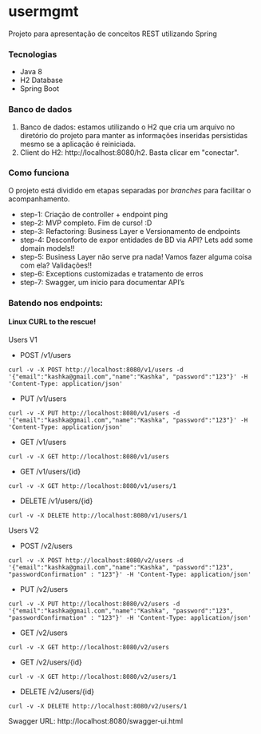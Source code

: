 # usermgmt
Projeto para apresentação de conceitos REST utilizando Spring

### Tecnologias
* Java 8
* H2 Database
* Spring Boot

### Banco de dados
1. Banco de dados: estamos utilizando o H2 que cria um arquivo no diretório do projeto para manter as informações inseridas persistidas mesmo se a aplicação é reiniciada.
2. Client do H2: http://localhost:8080/h2. Basta clicar em "conectar".

### Como funciona

O projeto está dividido em etapas separadas por *branches* para facilitar o acompanhamento.

* step-1: Criação de controller + endpoint ping
* step-2: MVP completo. Fim de curso!  :D
* step-3: Refactoring: Business Layer e Versionamento de endpoints
* step-4: Desconforto de expor entidades de BD via API? Lets add some domain models!!
* step-5: Business Layer não serve pra nada! Vamos fazer alguma coisa com ela? Validações!!
* step-6: Exceptions customizadas e tratamento de erros
* step-7: Swagger, um inicio para documentar API’s

### Batendo nos endpoints:

#### Linux CURL to the rescue!

Users V1

  * POST /v1/users
  ```
  curl -v -X POST http://localhost:8080/v1/users -d '{"email":"kashka@gmail.com","name":"Kashka", "password":"123"}' -H 'Content-Type: application/json'
  ```
  
  * PUT /v1/users
  ```
  curl -v -X PUT http://localhost:8080/v1/users -d '{"email":"kashka@gmail.com","name":"Kashka", "password":"123"}' -H 'Content-Type: application/json'
  ```
  
  * GET /v1/users
  ```
  curl -v -X GET http://localhost:8080/v1/users
  ```
  
  * GET /v1/users/{id}
  ```
  curl -v -X GET http://localhost:8080/v1/users/1
  ```
  
  * DELETE /v1/users/{id}
  ```
  curl -v -X DELETE http://localhost:8080/v1/users/1
  ```

Users V2

  * POST /v2/users
  ```
  curl -v -X POST http://localhost:8080/v2/users -d '{"email":"kashka@gmail.com","name":"Kashka", "password":"123", "passwordConfirmation" : "123"}' -H 'Content-Type: application/json'
  ```
  
  * PUT /v2/users
  ```
  curl -v -X PUT http://localhost:8080/v2/users -d '{"email":"kashka@gmail.com","name":"Kashka", "password":"123", "passwordConfirmation" : "123"}' -H 'Content-Type: application/json'
  ```
  
  * GET /v2/users
  ```
  curl -v -X GET http://localhost:8080/v2/users
  ```
  
  * GET /v2/users/{id}
  ```
  curl -v -X GET http://localhost:8080/v2/users/1
  ```
  
  * DELETE /v2/users/{id}
  ```
  curl -v -X DELETE http://localhost:8080/v2/users/1
  ```
  
Swagger URL: http://localhost:8080/swagger-ui.html

